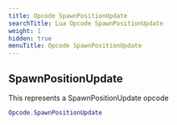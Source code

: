 ```yaml
---
title: Opcode SpawnPositionUpdate
searchTitle: Lua Opcode SpawnPositionUpdate
weight: 1
hidden: true
menuTitle: Opcode SpawnPositionUpdate
---
```

## SpawnPositionUpdate

This represents a SpawnPositionUpdate opcode
```lua
Opcode.SpawnPositionUpdate
```